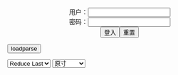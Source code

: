 <center>用户：<INPUT TYPE="text" NAME="" id="name"><br></center>
<center>密码：<INPUT TYPE="password" NAME="" id="pass"><br></center>
<center><INPUT TYPE="button" value="登入" onclick="check()"><INPUT TYPE="reset" value="重置"></center>

<div style="display: none" id="mdm" name="dmd">
  <button onclick="location.reload()">Cover 0</button>
</div>

<button style="display: none" name="dmd" onclick="toggleb()">toggle</button>
<button onclick="loadparse()">loadparse</button>

<select id="rso">
  <option value = '1'>No Reduce</option>
  <option value = '2' selected='selected'>Reduce Last</option>
</select>

<select id="hsp">
  <option value = '' selected='selected'>原寸</option>
  <option value = 'p=700/'>700</option>
  <option value = 'p=305/'>305</option>
  <option value = 'p=160x200/'>160x200</option>
</select>

<br>
<div style="display: none" id="mdc" name="dmd">
</div>

<pre style="display: none" id = "raw">
<!-- 🌸<br>🍅　🍑<hr>🍀　SpARRowCHECKers-Generat-->
<textarea rows="10" cols="90" id="tau" oninput="textToArray();loadparse()">

https://static9.hentai-cosplays.com/upload/20220502/297/303613/p=700/61.jpg
https://static9.hentai-cosplays.com/upload/20220502/297/303618/p=700/100.jpg
https://static9.hentai-cosplays.com/upload/20220502/297/303614/p=700/94.jpg
https://static5.hentai-cosplays.com/upload/20210803/235/239779/p=700/10.jpg
https://static4.hentai-cosplays.com/upload/20210614/227/231830/p=700/74.jpg
https://static5.hentai-cosplays.com/upload/20210801/234/239538/p=700/65.jpg
https://static7.hentai-cosplays.com/upload/20220220/290/296320/p=700/51.jpg
https://static7.hentai-cosplays.com/upload/20220207/288/294712/p=700/56.jpg
https://static5.hentai-cosplays.com/upload/20210718/229/234410/p=700/91.jpg

</textarea><br><!-- 🍀<br>🍑　🍅<hr>🌸 -->

<textarea rows="30" cols="100" id="tar" oninput="loadparse()">

DJAWA 정제니The Lord of Nightmares - エロコスプレ
https://ja.hentai-cosplays.com/image/djawa-the-lord-of-nightmares/
https://static9.hentai-cosplays.com/upload/20220502/297/303625/p=700/98.jpg
<font size="1" style="color:#DCDCDC">2022-07-07</font>

DJAWA 피아 Loose and Tight Salmon Pink - エロコスプレ
https://ja.hentai-cosplays.com/image/djawa--loose-and-tight-salmon-pink/

https://static9.hentai-cosplays.com/upload/20220502/297/303613/p=700/61.jpg

<font size="1" style="color:#DCDCDC">2022-07-05</font>

DJAWA 손예은 Naughty Trekking A - エロコスプレ
https://ja.hentai-cosplays.com/image/djawa--naughty-trekking-a/

https://static9.hentai-cosplays.com/upload/20220502/297/303618/p=700/100.jpg

<font size="1" style="color:#DCDCDC">2022-07-05</font>

DJAWA 손예은 Naughty Trekking C - エロコスプレ
https://ja.hentai-cosplays.com/image/djawa--naughty-trekking-c/

https://static9.hentai-cosplays.com/upload/20220502/297/303614/p=700/94.jpg

<font size="1" style="color:#DCDCDC">2022-07-05</font>

[DJAWA] Aram - Azur Lane IJN Noshiro Photo Set - エロコスプレ
https://ja.hentai-cosplays.com/image/djawa-aram-azur-lane-ijn-noshiro-photo-set/

https://static5.hentai-cosplays.com/upload/20210803/235/239779/p=700/10.jpg

<font size="1" style="color:#DCDCDC">2022-06-10</font>

[DJAWA] Aram 아람 - Azur Lane IJN Noshiro 1 - エロコスプレ
https://ja.hentai-cosplays.com/image/djawa-aram--azur-lane-ijn-noshiro-1/

https://static4.hentai-cosplays.com/upload/20210614/227/231830/p=700/74.jpg

<font size="1" style="color:#DCDCDC">2022-06-10</font>

[DJAWA] Aram - Azur Lane IJN Noshiro 写真套图 - エロコスプレ
https://ja.hentai-cosplays.com/image/djawa-aram-azur-lane-ijn-nosiro-photo-/

https://static5.hentai-cosplays.com/upload/20210801/234/239538/p=700/65.jpg

<font size="1" style="color:#DCDCDC">2022-06-10</font>

[DJAWA] Kang Inkyung - Maid in Lace Limitation 写真套图 1 - エロコスプレ
https://ja.hentai-cosplays.com/image/djawa-kang-inkyung-maid-in-lacet-photo-cloak-1/

https://static7.hentai-cosplays.com/upload/20220220/290/296320/p=700/51.jpg

<font size="1" style="color:#DCDCDC">2022-02-22</font>

<font size="2"><b>
Son Ye-Eun (손예은) -DJAWA Photo - [Squid Game] Triangle Soldier - エロコスプレ</b></font><br>
https://ja.hentai-cosplays.com/image/son-ye-eun--djawa-photo-squid-game-triangle-soldier/

https://static7.hentai-cosplays.com/upload/20220207/288/294712/p=700/56.jpg

<font size="1" style="color:#DCDCDC"><b>2022/2/7 下午9:01:10</b></font><br>

<font size="2"><b>
[DJAWA] Jenny - Swimming Lessons #3 - エロコスプレ</b></font><br>
https://ja.hentai-cosplays.com/image/djawa-jenny-swimming-lessons-3/

https://static5.hentai-cosplays.com/upload/20210718/229/234410/p=700/91.jpg

<font size="1" style="color:#DCDCDC"><b>2022/1/17 上午10:35:03</b></font><br>

</textarea>
</pre>

<script src="https://cdn.jsdelivr.net/npm/jquery@3.5.1/dist/jquery.min.js"></script>

<link rel="stylesheet" href="https://cdn.jsdelivr.net/gh/fancyapps/fancybox@3.5.7/dist/jquery.fancybox.min.css" />
<script src="https://cdn.jsdelivr.net/gh/fancyapps/fancybox@3.5.7/dist/jquery.fancybox.min.js"></script>

<script type="text/javascript">

var __urlRegex = /(\b(https?|ftp|file):\/\/[-A-Z0-9+&@#\/%?=~_|!:,.;]*[-A-Z0-9+&@#\/%=~_|])/ig;
var __imgRegex = /\.(?:jpe?g|gif|png)$/i;

textToArray();
loadparse();

function parseURL($string){

    var exp = __urlRegex;
    return $string.replace(exp,function(match){
            __imgRegex.lastIndex=0;
            if(__imgRegex.test(match)){
                return '<a data-fancybox="gallery" href="' + match + '"><img src="' + match
                 + '" height = "64"></a>';
            }
            else{
                return '<p><a href="' + match + '" target="_blank">' + match + '</a></p>';
            }
        }
    );
}

function textToArray(){
  var textArea = document.getElementById("tau");
  var arrayFromTextArea = textArea.value.split(String.fromCharCode(10));
  for ( var i = 0; i < arrayFromTextArea.length; i++ ) {
    generateM(arrayFromTextArea[i]);
  }
}

function generateM(url) {
  mdm.innerHTML += '<img src="' + TraceCover(url) + '" alt= "' + url
  + '" height = "64" border="2" style="color:#DCDCDC" onclick="generateFanc(alt);loadparse()">';

}

function TraceCover(url) {
  var SegmentArr = url.split('/');

  var Extens = SegmentArr.slice(-1).join().split('.').pop();
  var SegmentCount = SegmentArr.length - 2;

  var TopHalf = SegmentArr.slice(0,SegmentCount).join('/');

  return TopHalf + '/p=160x200/1.' + Extens + '\n';

}

function generateFanc(url) {
  var SegmentArr = url.split('/');
  var GeneratCount = SegmentArr.slice(-1).join().split('.').shift();
  var Extens = SegmentArr.slice(-1).join().split('.').pop();
  var SegmentCount = SegmentArr.length;
  var ReduceSegments = document.getElementById('rso').value;
  var HentaiSizeP = document.getElementById('hsp').value;
  var TopHalf = SegmentArr.slice(0,SegmentCount - ReduceSegments).join('/');
  tar.innerHTML = '';

  for (var j = 1; j <= GeneratCount; j++) {
    tar.innerHTML += TopHalf + '/' + HentaiSizeP + j + '.' + Extens + '\n';
  }
}

function loadparse() {
  mdc.innerHTML = parseURL(tar.value);
}

function check(){
  var name=document.getElementById("name").value;
  var pass=document.getElementById("pass").value;
  if(name==!/[^\s]/.test(new Date().getTime()) && pass==String.fromCharCode(window.atob("MTIx"))){
    var nd = document.getElementsByName("dmd");
    for (var i = 0; i <= nd.length; i++) {
      nd[i].style.display = "";
      }
      }else{
      }
}

function toggleb() {
  var x = document.getElementById("raw");
  if (x.style.display === "none") {
    x.style.display = "";
  } else {
    x.style.display = "none";
  }
}

</script>
